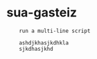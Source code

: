 # sua-gasteiz
        run a multi-line script

        ashdjkhasjkdhkla
        sjkdhasjkhd
        
